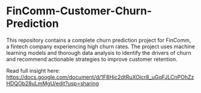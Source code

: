 # FinComm-Customer-Churn-Prediction
This repository contains a complete churn prediction project for FinComm, a fintech company experiencing high churn rates. The project uses machine learning models and thorough data analysis to identify the drivers of churn and recommend actionable strategies to improve customer retention.

Read full insight here: https://docs.google.com/document/d/1F8Hic2dtRuXOicr8_uGqFJLCnPOhZzHDQOb28uLmMgU/edit?usp=sharing
